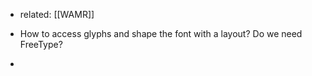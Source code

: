- related: [[WAMR]]

- How to access glyphs and shape the font with a layout? Do we need FreeType?
- 


